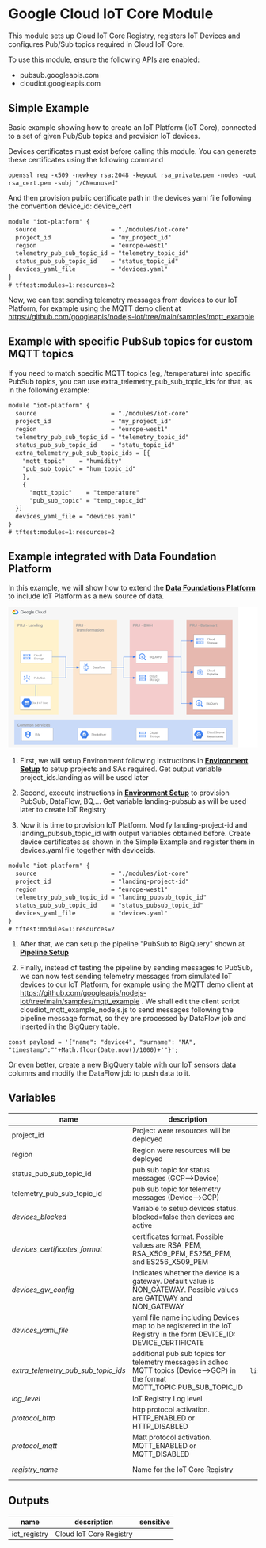 # Google Cloud IoT Core Module

This module sets up Cloud IoT Core Registry, registers IoT Devices and configures Pub/Sub topics required in Cloud IoT Core.

To use this module, ensure the following APIs are enabled:
* pubsub.googleapis.com
* cloudiot.googleapis.com

## Simple Example

Basic example showing how to create an IoT Platform (IoT Core), connected to a set of given Pub/Sub topics and provision IoT devices.

Devices certificates must exist before calling this module. You can generate these certificates using the following command

```
openssl req -x509 -newkey rsa:2048 -keyout rsa_private.pem -nodes -out rsa_cert.pem -subj "/CN=unused"
```

And then provision public certificate path in the devices yaml file following the convention device_id: device_cert


```hcl
module "iot-platform" {
  source                     = "./modules/iot-core"
  project_id                 = "my_project_id"
  region                     = "europe-west1"
  telemetry_pub_sub_topic_id = "telemetry_topic_id"
  status_pub_sub_topic_id    = "status_topic_id"
  devices_yaml_file          = "devices.yaml"
}
# tftest:modules=1:resources=2

```

Now, we can test sending telemetry messages from devices to our IoT Platform, for example using the MQTT demo client at https://github.com/googleapis/nodejs-iot/tree/main/samples/mqtt_example

## Example with specific PubSub topics for custom MQTT topics

If you need to match specific MQTT topics (eg, /temperature) into specific PubSub topics, you can use extra_telemetry_pub_sub_topic_ids for that, as in the following example:

```hcl
module "iot-platform" {
  source                     = "./modules/iot-core"
  project_id                 = "my_project_id"
  region                     = "europe-west1"
  telemetry_pub_sub_topic_id = "telemetry_topic_id"
  status_pub_sub_topic_id    = "statu_topic_id"
  extra_telemetry_pub_sub_topic_ids = [{
    "mqtt_topic"    = "humidity"
    "pub_sub_topic" = "hum_topic_id"
    },
    {
      "mqtt_topic"    = "temperature"
      "pub_sub_topic" = "temp_topic_id"
  }]
  devices_yaml_file = "devices.yaml"
}
# tftest:modules=1:resources=2

```

## Example integrated with Data Foundation Platform
In this example, we will show how to extend the **[Data Foundations Platform](../../data-solutions/data-platform-foundations/)** to include IoT Platform as a new source of data. 

![Target architecture](./diagram_iot.png)

1. First, we will setup Environment following instructions in **[Environment Setup](../../data-solutions/data-platform-foundations/01-environment/)** to setup projects and SAs required. Get output variable project_ids.landing as will be used later

1. Second, execute instructions in **[Environment Setup](../../data-solutions/data-platform-foundations/02-resources/)** to provision PubSub, DataFlow, BQ,... Get variable landing-pubsub as will be used later to create IoT Registry

1. Now it is time to provision IoT Platform. Modify landing-project-id and landing_pubsub_topic_id with output variables obtained before. Create device certificates as shown in the Simple Example and register them in devices.yaml file together with deviceids.

```hcl
module "iot-platform" {
  source                     = "./modules/iot-core"
  project_id                 = "landing-project-id"
  region                     = "europe-west1"
  telemetry_pub_sub_topic_id = "landing_pubsub_topic_id"
  status_pub_sub_topic_id    = "status_pubsub_topic_id"
  devices_yaml_file          = "devices.yaml"
}
# tftest:modules=1:resources=2
```
1. After that, we can setup the pipeline "PubSub to BigQuery" shown at **[Pipeline Setup](../../data-solutions/data-platform-foundations/03-pipeline/pubsub_to_bigquery.md)**

1. Finally, instead of testing the pipeline by sending messages to PubSub, we can now test sending telemetry messages from simulated IoT devices to our IoT Platform, for example using the MQTT demo client at https://github.com/googleapis/nodejs-iot/tree/main/samples/mqtt_example . We shall edit the client script cloudiot_mqtt_example_nodejs.js to send messages following the pipeline message format, so they are processed by DataFlow job and inserted in the BigQuery table.
```
const payload = '{"name": "device4", "surname": "NA", "timestamp":"'+Math.floor(Date.now()/1000)+'"}';
```

Or even better, create a new BigQuery table with our IoT sensors data columns and modify the DataFlow job to push data to it.


<!-- BEGIN TFDOC -->
## Variables

| name | description | type | required | default |
|---|---|:---: |:---:|:---:|
| project_id | Project were resources will be deployed | <code title="">string</code> | ✓ |  |
| region | Region were resources will be deployed | <code title="">string</code> | ✓ |  |
| status_pub_sub_topic_id | pub sub topic for status messages (GCP-->Device) | <code title="">string</code> | ✓ |  |
| telemetry_pub_sub_topic_id | pub sub topic for telemetry messages (Device-->GCP) | <code title="">string</code> | ✓ |  |
| *devices_blocked* | Variable to setup devices status. blocked=false then devices are active | <code title="">boolean</code> |  | <code title="">false</code> |
| *devices_certificates_format* | certificates format. Possible values are RSA_PEM, RSA_X509_PEM, ES256_PEM, and ES256_X509_PEM | <code title="">string</code> |  | <code title="">RSA_X509_PEM</code> |
| *devices_gw_config* | Indicates whether the device is a gateway. Default value is NON_GATEWAY. Possible values are GATEWAY and NON_GATEWAY | <code title="">string</code> |  | <code title="">NON_GATEWAY</code> |
| *devices_yaml_file* | yaml file name including Devices map to be registered in the IoT Registry in the form DEVICE_ID: DEVICE_CERTIFICATE | <code title="">string</code> |  | <code title=""></code> |
| *extra_telemetry_pub_sub_topic_ids* | additional pub sub topics for telemetry messages in adhoc MQTT topics (Device-->GCP) in the format MQTT_TOPIC:PUB_SUB_TOPIC_ID | <code title="list&#40;object&#40;&#123;&#10;mqtt_topic &#61; string&#10;pub_sub_topic &#61; string&#10;&#125;&#41;&#41;">list(object({...}))</code> |  | <code title="">[]</code> |
| *log_level* | IoT Registry Log level | <code title="">string</code> |  | <code title="">INFO</code> |
| *protocol_http* | http protocol activation. HTTP_ENABLED or HTTP_DISABLED | <code title="">string</code> |  | <code title="">HTTP_ENABLED</code> |
| *protocol_mqtt* | Matt protocol activation. MQTT_ENABLED or MQTT_DISABLED | <code title="">string</code> |  | <code title="">MQTT_ENABLED</code> |
| *registry_name* | Name for the IoT Core Registry | <code title="">string</code> |  | <code title="">cloudiot-registry</code> |

## Outputs

| name | description | sensitive |
|---|---|:---:|
| iot_registry | Cloud IoT Core Registry |  |
<!-- END TFDOC -->

